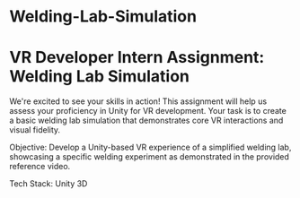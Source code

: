# Welding-Lab-Simulation
# VR Developer Intern Assignment: Welding Lab Simulation
We're excited to see your skills in action! This assignment will help us assess your proficiency in
Unity for VR development. Your task is to create a basic welding lab simulation that
demonstrates core VR interactions and visual fidelity.

Objective: Develop a Unity-based VR experience of a simplified welding lab, showcasing a
specific welding experiment as demonstrated in the provided reference video.

Tech Stack: Unity 3D
